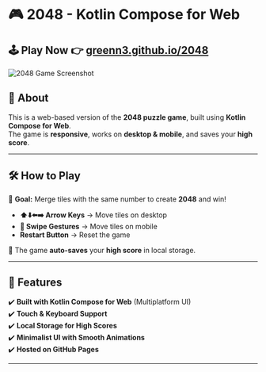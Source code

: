 # 🎮 2048 - Kotlin Compose for Web

## 🕹️ Play Now 👉 [greenn3.github.io/2048](https://greenn3.github.io/2048/)

![2048 Game Screenshot](https://via.placeholder.com/800x400?text=2048+Game+Preview)

## 📜 About  
This is a web-based version of the **2048 puzzle game**, built using **Kotlin Compose for Web**.  
The game is **responsive**, works on **desktop & mobile**, and saves your **high score**.

---

## 🛠️ How to Play  

🎯 **Goal:** Merge tiles with the same number to create **2048** and win!  

- **⬆️⬇️⬅️➡️ Arrow Keys** → Move tiles on desktop  
- **📱 Swipe Gestures** → Move tiles on mobile  
- **Restart Button** → Reset the game  

🔹 The game **auto-saves** your **high score** in local storage.

---

## 🚀 Features  
✔️ **Built with Kotlin Compose for Web** (Multiplatform UI)  
✔️ **Touch & Keyboard Support**  
✔️ **Local Storage for High Scores**  
✔️ **Minimalist UI with Smooth Animations**  
✔️ **Hosted on GitHub Pages**  

---


